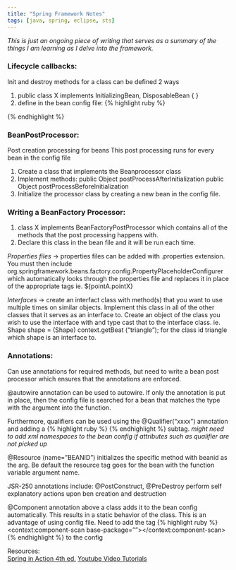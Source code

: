 ```yaml
---
title: "Spring Framework Notes"
tags: [java, spring, eclipse, sts]
---
```


*This is just an ongoing piece of writing that serves as a summary of the things I am learning as I delve into the framework.*




### Lifecycle callbacks:
Init and destroy methods for a class can be defined 2 ways  
1. public class X implements InitializingBean, DisposableBean { }  
2. define in the bean config file:
{% highlight ruby %}
  <bean id ='X' class ='Y' initmethod = 'initmethod' destroy-method='dest-method'>
 {% endhighlight %}


### BeanPostProcessor:
Post creation processing for beans
This post processing runs for every bean in the config file
1. Create a class that implements the Beanprocessor class
2. Implement methods: public Object postProcessAfterInitialization
public Object postProcessBeforeInitialization 
3. Initialize the processor class by creating a new bean in the config file.

### Writing a BeanFactory Processor:
1. class X implements BeanFactoryPostProcessor which contains all of the methods that the post processing happens with. 
2. Declare this class in the bean file and it will be run each time.

*Properties files* → properties files can be added with .properties extension. You must then include org.springframework.beans.factory.config.PropertyPlaceholderConfigurer which automatically looks through the properties file and replaces it in place of the appropriate tags ie. ${pointA.pointX}

*Interfaces* → create an interfact class with method(s) that you want to use multiple times on similar objects. Implement this class in all of the other classes that it serves as an interface to. Create an object of the class you wish to use the interface with and type cast that to the interface class.
ie. Shape shape = (Shape) context.getBeat (“triangle”); for the class id triangle which shape is an interface to. 


### Annotations:

Can use annotations for required methods, but need to write a bean post processor which ensures that the annotations are enforced. 

@autowire annotation can be used to autowire. If only the annotation is put in place, then the config file is searched for a bean that matches the type with the argument into the function.

Furthermore, qualifiers can be used using the @Qualifier(“xxxx”) annotation and adding a 
{% highlight ruby %} <qualifier  value='xxxx'> {% endhighlight %} subtag.
*might need to add xml namespaces to the bean config if attributes such as qualifier are not picked up*

@Resource (name=”BEANID”) initializes the specific method with beanid as the arg. 
Be default the resource tag goes for the bean with the function variable argument name. 

JSR-250 annotations include: @PostConstruct, @PreDestroy perform self explanatory actions upon ben creation and destruction

@Component annotation above a class adds it to the bean config automatically. This results in a static behavior of the class. This is an advantage of using config file. 
Need to add the tag {% highlight ruby %} <context:component-scan base-package=””></context:component-scan> {% endhighlight %} to the config 


Resources:  
 [Spring in Action 4th ed.](https://www.amazon.com/Spring-Action-Craig-Walls/dp/161729120X/m "amazon")
[Youtube Video Tutorials](
https://www.youtube.com/playlist?list=PLC97BDEFDCDD169D7 "youtube")

